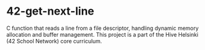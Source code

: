 # 42-get-next-line
 C function that reads a line from a file descriptor, handling dynamic memory allocation and buffer management. This project is a part of the Hive Helsinki (42 School Network) core curriculum.
